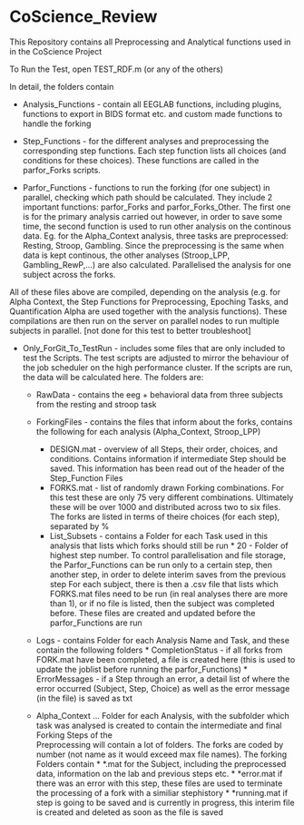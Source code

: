 # CoScience_Review

This Repository contains all Preprocessing and Analytical functions used in in the CoScience Project


To Run the Test, open TEST_RDF.m (or any of the others)

In detail, the folders contain
* Analysis_Functions - contain all EEGLAB functions, including plugins, functions to export in BIDS format etc.
                       and custom made functions to handle the forking

* Step_Functions - for the different analyses and preprocessing the corresponding step functions. 
                    Each step function lists all choices (and conditions for these choices). These functions are called in the parfor_Forks scripts. 

* Parfor_Functions - functions to run the forking (for one subject) in parallel, checking which path should be calculated.
                    They include 2 important functions: parfor_Forks and parfor_Forks_Other. The first one is for the primary analysis carried out
                    however, in order to save some time, the second function is used to run other analysis on the continous data. Eg. for the Alpha_Context analysis,
                    three tasks are preprocessed: Resting, Stroop, Gambling. Since the preprocessing is the same when data is kept continous, the other analyses 
                     (Stroop_LPP,
                    Gambling_RewP,...) are also calculated. Parallelised the analysis for one subject across the forks. 

All of these files above are compiled, depending on the analysis (e.g. for Alpha Context, the Step Functions for Preprocessing, Epoching Tasks, and Quantification Alpha are used together with the analysis functions). These compilations are then run on the server on parallel nodes to run multiple subjects in parallel. [not done for this test to better troubleshoot]


* Only_ForGit_To_TestRun - includes some files that are only included to test the Scripts. The test scripts are adjusted to mirror the behaviour of the job scheduler on 
                        the high performance cluster. If the scripts are run, the data will be calculated here. The folders are:
                        
    * RawData  - contains the eeg + behavioral data from three subjects from the resting and stroop task
    
    * ForkingFiles - contains the files that inform about the forks, contains the following for each analysis (Alpha_Context, Stroop_LPP)
        * DESIGN.mat - overview of all Steps, their order, choices, and conditions. Contains information if intermediate Step should be saved.
                      This information has been read out of the header of the Step_Function Files
        * FORKS.mat - list of randomly drawn Forking combinations. For this test these are only 75 very different combinations. Ultimately these will be over 1000
                      and distributed across two to six files. The forks are listed in terms of theire choices (for each step), separated by %
        * List_Subsets - contains a Folder for each Task used in this analysis that lists which forks should still be run
              * 20 - Folder of highest step number. To control parallelisation and file storage, the Parfor_Functions can be run only to a certain step, then another
                  step,  in order to delete interim saves from the previous step
                  For each subject, there is then a .csv file that lists which FORKS.mat files need to be run (in real analyses there are more than 1), or if no file
                  is listed, then the subject was completed before. These files are created and updated before the parfor_Functions are run
                  
     * Logs - contains Folder for each Analysis Name and Task, and these contain the following folders
             * CompletionStatus - if all forks from FORK.mat have been completed, a file is created here (this is used to update the joblist before running the
                                   parfor_Functions)
             * ErrorMessages - if a Step through an error, a detail list of where the error occurred (Subject, Step, Choice) as well as the error message (in the file)
                                 is saved as txt
                                 
     * Alpha_Context ... Folder for each Analysis, with the subfolder which task was analysed is created to contain the intermediate and final Forking Steps of the     
                    Preprocessing will contain a lot of folders. The forks are coded by number (not name as it would exceed max file names).
                   The forking Folders contain
                   * *.mat for the Subject, including the preprocessed data, information on the lab and previous steps etc.
                   * *error.mat if there was an error with this step, these files are used to terminate the processing of a fork with a similiar stephistory
                   * *running.mat if step is going to be saved and is currently in progress, this interim file is created and deleted as soon as the file is saved
          
         
                     
                      
